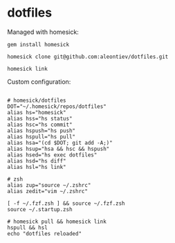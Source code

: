dotfiles
========
Managed with homesick:


`gem install homesick`

`homesick clone git@github.com:aleontiev/dotfiles.git`

`homesick link`

Custom configuration:

```

# homesick/dotfiles
DOT="~/.homesick/repos/dotfiles"
alias hs="homesick"
alias hss="hs status"
alias hsc="hs commit"
alias hspush="hs push"
alias hspull="hs pull"
alias hsa="(cd $DOT; git add -A;)" 
alias hsup="hsa && hsc && hspush"
alias hsed="hs exec dotfiles"
alias hsd="hs diff"
alias hsl="hs link"

# zsh
alias zup="source ~/.zshrc"
alias zedit="vim ~/.zshrc"

[ -f ~/.fzf.zsh ] && source ~/.fzf.zsh
source ~/.startup.zsh

# homesick pull && homesick link 
hspull && hsl
echo "dotfiles reloaded"

```
